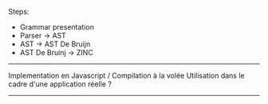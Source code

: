 Steps:
* Grammar presentation
* Parser -> AST
* AST -> AST De Bruijn
* AST De Bruinj -> ZINC

--- 

Implementation en Javascript / Compilation à la volée
Utilisation dans le cadre d'une application réelle ?

---


